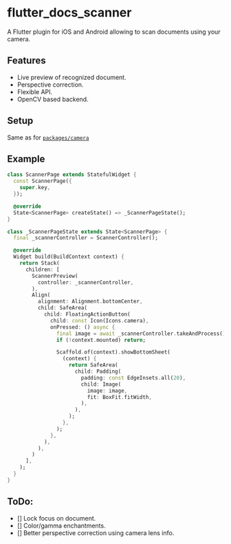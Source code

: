 # flutter_docs_scanner

A Flutter plugin for iOS and Android allowing to scan documents using your camera.

## Features

- Live preview of recognized document.
- Perspective correction.
- Flexible API.
- OpenCV based backend.

## Setup

Same as for [`packages/camera`](https://pub.dev/packages/camera)

## Example

```dart
class ScannerPage extends StatefulWidget {
  const ScannerPage({
    super.key,
  });

  @override
  State<ScannerPage> createState() => _ScannerPageState();
}

class _ScannerPageState extends State<ScannerPage> {
  final _scannerController = ScannerController();

  @override
  Widget build(BuildContext context) {
    return Stack(
      children: [
        ScannerPreview(
          controller: _scannerController,
        ),
        Align(
          alignment: Alignment.bottomCenter,
          child: SafeArea(
            child: FloatingActionButton(
              child: const Icon(Icons.camera),
              onPressed: () async {
                final image = await _scannerController.takeAndProcess();
                if (!context.mounted) return;

                Scaffold.of(context).showBottomSheet(
                  (context) {
                    return SafeArea(
                      child: Padding(
                        padding: const EdgeInsets.all(20),
                        child: Image(
                          image: image,
                          fit: BoxFit.fitWidth,
                        ),
                      ),
                    );
                  },
                );
              },
            ),
          ),
        )
      ],
    );
  }
}
```

## ToDo:

- [] Lock focus on document.
- [] Color/gamma enchantments.
- [] Better perspective correction using camera lens info.

